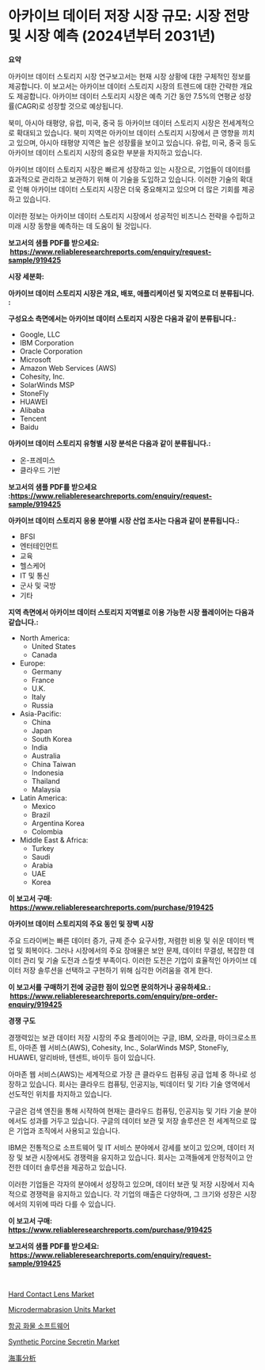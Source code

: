 <p><h1>아카이브 데이터 저장 시장 규모: 시장 전망 및 시장 예측 (2024년부터 2031년)</h1></p><p><strong>요약</strong></p>
<p><p>아카이브 데이터 스토리지 시장 연구보고서는 현재 시장 상황에 대한 구체적인 정보를 제공합니다. 이 보고서는 아카이브 데이터 스토리지 시장의 트렌드에 대한 간략한 개요도 제공합니다. 아카이브 데이터 스토리지 시장은 예측 기간 동안 7.5%의 연평균 성장률(CAGR)로 성장할 것으로 예상됩니다.</p><p>북미, 아시아 태평양, 유럽, 미국, 중국 등 아카이브 데이터 스토리지 시장은 전세계적으로 확대되고 있습니다. 북미 지역은 아카이브 데이터 스토리지 시장에서 큰 영향을 끼치고 있으며, 아시아 태평양 지역은 높은 성장률을 보이고 있습니다. 유럽, 미국, 중국 등도 아카이브 데이터 스토리지 시장의 중요한 부분을 차지하고 있습니다.</p><p>아카이브 데이터 스토리지 시장은 빠르게 성장하고 있는 시장으로, 기업들이 데이터를 효과적으로 관리하고 보관하기 위해 이 기술을 도입하고 있습니다. 이러한 기술의 확대로 인해 아카이브 데이터 스토리지 시장은 더욱 중요해지고 있으며 더 많은 기회를 제공하고 있습니다.</p><p>이러한 정보는 아카이브 데이터 스토리지 시장에서 성공적인 비즈니스 전략을 수립하고 미래 시장 동향을 예측하는 데 도움이 될 것입니다.</p></p>
<p><strong>보고서의 샘플 PDF를 받으세요: &nbsp;<a href="https://www.reliableresearchreports.com/enquiry/request-sample/919425">https://www.reliableresearchreports.com/enquiry/request-sample/919425</a></strong></p>
<p><strong>시장 세분화:</strong></p>
<p><strong> 아카이브 데이터 스토리지 시장은 개요, 배포, 애플리케이션 및 지역으로 더 분류됩니다. :</strong></p>
<p><strong>구성요소 측면에서는 아카이브 데이터 스토리지 시장은 다음과 같이 분류됩니다.:</strong></p>
<p><ul><li>Google, LLC</li><li>IBM Corporation</li><li>Oracle Corporation</li><li>Microsoft</li><li>Amazon Web Services (AWS)</li><li>Cohesity, Inc.</li><li>SolarWinds MSP</li><li>StoneFly</li><li>HUAWEI</li><li>Alibaba</li><li>Tencent</li><li>Baidu</li></ul></p>
<p><strong> 아카이브 데이터 스토리지 유형별 시장 분석은 다음과 같이 분류됩니다.:</strong></p>
<p><ul><li>온-프레미스</li><li>클라우드 기반</li></ul></p>
<p><strong>보고서의 샘플 PDF를 받으세요 :<a href="https://www.reliableresearchreports.com/enquiry/request-sample/919425">https://www.reliableresearchreports.com/enquiry/request-sample/919425</a></strong></p>
<p><strong> 아카이브 데이터 스토리지 응용 분야별 시장 산업 조사는 다음과 같이 분류됩니다.:</strong></p>
<p><ul><li>BFSI</li><li>엔터테인먼트</li><li>교육</li><li>헬스케어</li><li>IT 및 통신</li><li>군사 및 국방</li><li>기타</li></ul></p>
<p><strong>지역 측면에서 아카이브 데이터 스토리지 지역별로 이용 가능한 시장 플레이어는 다음과 같습니다.:</strong></p>
<p><ul>
    <li>
        North America:
        <ul>
            <li>United States</li>
            <li>Canada</li>
        </ul>
    </li>
    <li>
        Europe:
        <ul>
            <li>Germany</li>
            <li>France</li>
            <li>U.K.</li>
            <li>Italy</li>
            <li>Russia</li>
        </ul>
    </li>
    <li>
        Asia-Pacific:
        <ul>
            <li>China</li>
            <li>Japan</li>
            <li>South Korea</li>
            <li>India</li>
            <li>Australia</li>
            <li>China Taiwan</li>
            <li>Indonesia</li>
            <li>Thailand</li>
            <li>Malaysia</li>
        </ul>
    </li>
    <li>
        Latin America:
        <ul>
            <li>Mexico</li>
            <li>Brazil</li>
            <li>Argentina Korea</li>
            <li>Colombia</li>
        </ul>
    </li>
    <li>
        Middle East & Africa:
        <ul>
            <li>Turkey</li>
            <li>Saudi</li>
            <li>Arabia</li>
            <li>UAE</li>
            <li>Korea</li>
        </ul>
    </li>
    </ul></p>
<p><strong>이 보고서 구매: &nbsp;<a href="https://www.reliableresearchreports.com/purchase/919425">https://www.reliableresearchreports.com/purchase/919425</a></strong></p>
<p><strong>아카이브 데이터 스토리지의 주요 동인 및 장벽 시장</strong></p>
<p><p>주요 드라이버는 빠른 데이터 증가, 규제 준수 요구사항, 저렴한 비용 및 쉬운 데이터 백업 및 회복이다. 그러나 시장에서의 주요 장애물은 보안 문제, 데이터 무결성, 복잡한 데이터 관리 및 기술 도전과 스킬셋 부족이다. 이러한 도전은 기업이 효율적인 아카이브 데이터 저장 솔루션을 선택하고 구현하기 위해 심각한 어려움을 겪게 한다.</p></p>
<p><strong>이 보고서를 구매하기 전에 궁금한 점이 있으면 문의하거나 공유하세요.: &nbsp;<a href="https://www.reliableresearchreports.com/enquiry/pre-order-enquiry/919425">https://www.reliableresearchreports.com/enquiry/pre-order-enquiry/919425</a></strong></p>
<p><strong>경쟁 구도</strong></p>
<p><p>경쟁력있는 보관 데이터 저장 시장의 주요 플레이어는 구글, IBM, 오라클, 마이크로소프트, 아마존 웹 서비스(AWS), Cohesity, Inc., SolarWinds MSP, StoneFly, HUAWEI, 알리바바, 텐센트, 바이두 등이 있습니다. </p><p>아마존 웹 서비스(AWS)는 세계적으로 가장 큰 클라우드 컴퓨팅 공급 업체 중 하나로 성장하고 있습니다. 회사는 클라우드 컴퓨팅, 인공지능, 빅데이터 및 기타 기술 영역에서 선도적인 위치를 차지하고 있습니다. </p><p>구글은 검색 엔진을 통해 시작하여 현재는 클라우드 컴퓨팅, 인공지능 및 기타 기술 분야에서도 성과를 거두고 있습니다. 구글의 데이터 보관 및 저장 솔루션은 전 세계적으로 많은 기업과 조직에서 사용되고 있습니다. </p><p>IBM은 전통적으로 소프트웨어 및 IT 서비스 분야에서 강세를 보이고 있으며, 데이터 저장 및 보관 시장에서도 경쟁력을 유지하고 있습니다. 회사는 고객들에게 안정적이고 안전한 데이터 솔루션을 제공하고 있습니다. </p><p>이러한 기업들은 각자의 분야에서 성장하고 있으며, 데이터 보관 및 저장 시장에서 지속적으로 경쟁력을 유지하고 있습니다. 각 기업의 매출은 다양하며, 그 크기와 성장은 시장에서의 지위에 따라 다를 수 있습니다.</p></p>
<p><strong>이 보고서 구매: &nbsp; <a href="https://www.reliableresearchreports.com/purchase/919425">https://www.reliableresearchreports.com/purchase/919425</a></strong></p>
<p><strong>보고서의 샘플 PDF를 받으세요: &nbsp;<a href="https://www.reliableresearchreports.com/enquiry/request-sample/919425">https://www.reliableresearchreports.com/enquiry/request-sample/919425</a></strong><strong></strong></p>
<p>&nbsp;</p>
<p><p><a href="https://issuu.com/reportprime-2/docs/hard-contact-lens-market-size-2030.pptx">Hard Contact Lens Market</a></p><p><a href="https://issuu.com/reportprime-2/docs/microdermabrasion-units-market-size-2030.pptx">Microdermabrasion Units Market</a></p><p><a href="https://github.com/sougarounis/Market-Research-Report-List-2/blob/main/5350284182886.md">항공 화물 소프트웨어</a></p><p><a href="https://github.com/tamvrosiya/Market-Research-Report-List-3/blob/main/synthetic-porcine-secretin-market.md">Synthetic Porcine Secretin Market</a></p><p><a href="https://github.com/lababdou/Market-Research-Report-List-2/blob/main/5112262182890.md">海事分析</a></p></p>